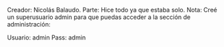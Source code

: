 Creador: Nicolás Balaudo.
Parte: Hice todo ya que estaba solo.
Nota: Creé un superusuario admin para que puedas acceder a la sección de administración:

Usuario: admin
Pass: admin